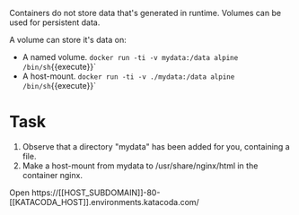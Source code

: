 Containers do not store data that's generated in runtime. Volumes can be used for persistent data.

A volume can store it's data on:
- A named volume. `docker run -ti -v mydata:/data alpine /bin/sh`{{execute}}`
- A host-mount. `docker run -ti -v ./mydata:/data alpine /bin/sh`{{execute}}`

# Task
1. Observe that a directory "mydata" has been added for you, containing a file.
2. Make a host-mount from mydata to /usr/share/nginx/html in the container nginx.

Open https://[[HOST_SUBDOMAIN]]-80-[[KATACODA_HOST]].environments.katacoda.com/
